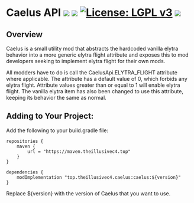 # Caelus API [![](http://cf.way2muchnoise.eu/versions/caelus-fabric.svg)](https://www.curseforge.com/minecraft/mc-mods/caelus-fabric) [![](http://cf.way2muchnoise.eu/short_caelus-fabric_downloads.svg)](https://www.curseforge.com/minecraft/mc-mods/caelus-fabric/files) [![License: LGPL v3](https://img.shields.io/badge/License-LGPL%20v3-blue.svg?&style=flat-square)](https://www.gnu.org/licenses/lgpl-3.0) [![](https://img.shields.io/discord/500852157503766538.svg?color=green&label=Discord&style=flat-square)](https://discord.gg/JWgrdwt)

## Overview

Caelus is a small utility mod that abstracts the hardcoded vanilla elytra behavior into a more generic elytra flight attribute and exposes this to mod developers seeking to implement elytra flight for their own mods.

All modders have to do is call the CaelusApi.ELYTRA_FLIGHT attribute where applicable. The attribute has a default value of 0, which forbids any elytra flight. Attribute values greater than or equal to 1 will enable elytra flight. The vanilla elytra item has also been changed to use this attribute, keeping its behavior the same as normal.

## Adding to Your Project:

Add the following to your build.gradle file:

```
repositories {
    maven {
        url = "https://maven.theillusivec4.top"
    }
}

dependencies {
    modImplementation "top.theillusivec4.caelus:caelus:${version}"
}
```

Replace ${version} with the version of Caelus that you want to use.
